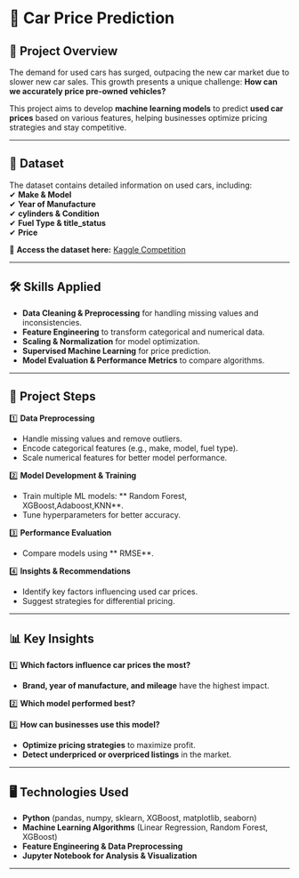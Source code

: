 # 🚗 Car Price Prediction  

## 📌 Project Overview  
The demand for used cars has surged, outpacing the new car market due to slower new car sales. This growth presents a unique challenge: **How can we accurately price pre-owned vehicles?**  

This project aims to develop **machine learning models** to predict **used car prices** based on various features, helping businesses optimize pricing strategies and stay competitive.  

---

## 📂 Dataset  
The dataset contains detailed information on used cars, including:  
✔ **Make & Model**  
✔ **Year of Manufacture**  
✔ **cylinders & Condition**  
✔ **Fuel Type & title_status**  
✔ **Price**  

🔗 **Access the dataset here:** [Kaggle Competition](https://www.kaggle.com/competitions/used-car-price-prediction-competition/overview)  

---

## 🛠️ Skills Applied  
- **Data Cleaning & Preprocessing** for handling missing values and inconsistencies.  
- **Feature Engineering** to transform categorical and numerical data.  
- **Scaling & Normalization** for model optimization.  
- **Supervised Machine Learning** for price prediction.  
- **Model Evaluation & Performance Metrics** to compare algorithms.  

---

## 📜 Project Steps  
1️⃣ **Data Preprocessing**  
   - Handle missing values and remove outliers.  
   - Encode categorical features (e.g., make, model, fuel type).  
   - Scale numerical features for better model performance.  

2️⃣ **Model Development & Training**  
   - Train multiple ML models: ** Random Forest, XGBoost,Adaboost,KNN**.  
   - Tune hyperparameters for better accuracy.  

3️⃣ **Performance Evaluation**  
   - Compare models using ** RMSE**.  

4️⃣ **Insights & Recommendations**  
   - Identify key factors influencing used car prices.  
   - Suggest strategies for differential pricing.  

---

## 📊 Key Insights  
1️⃣ **Which factors influence car prices the most?**  
   - **Brand, year of manufacture, and mileage** have the highest impact.  

2️⃣ **Which model performed best?**  

3️⃣ **How can businesses use this model?**  
   - **Optimize pricing strategies** to maximize profit.  
   - **Detect underpriced or overpriced listings** in the market.  

---

## 🖥️ Technologies Used  
- **Python** (pandas, numpy, sklearn, XGBoost, matplotlib, seaborn)  
- **Machine Learning Algorithms** (Linear Regression, Random Forest, XGBoost)  
- **Feature Engineering & Data Preprocessing**  
- **Jupyter Notebook for Analysis & Visualization**  

---
